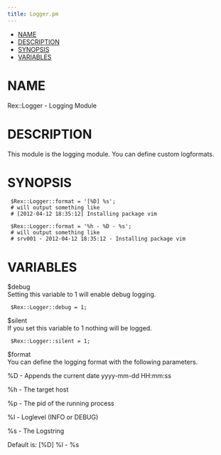 ```yaml
---
title: Logger.pm
---
```


-   [NAME](#NAME)
-   [DESCRIPTION](#DESCRIPTION)
-   [SYNOPSIS](#SYNOPSIS)
-   [VARIABLES](#VARIABLES)

# NAME

Rex::Logger - Logging Module

# DESCRIPTION

This module is the logging module. You can define custom logformats.

# SYNOPSIS

     $Rex::Logger::format = '[%D] %s';
     # will output something like
     # [2012-04-12 18:35:12] Installing package vim
       
     $Rex::Logger::format = '%h - %D - %s';
     # will output something like
     # srv001 - 2012-04-12 18:35:12 - Installing package vim

# VARIABLES

$debug  
Setting this variable to 1 will enable debug logging.

     $Rex::Logger::debug = 1;

$silent  
If you set this variable to 1 nothing will be logged.

     $Rex::Logger::silent = 1;

$format  
You can define the logging format with the following parameters.

%D - Appends the current date yyyy-mm-dd HH:mm:ss

%h - The target host

%p - The pid of the running process

%l - Loglevel (INFO or DEBUG)

%s - The Logstring

Default is: \[%D\] %l - %s

